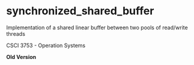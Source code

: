 # synchronized_shared_buffer
Implementation of a shared linear buffer between two pools of read/write threads

CSCI 3753 - Operation Systems


**Old Version**
